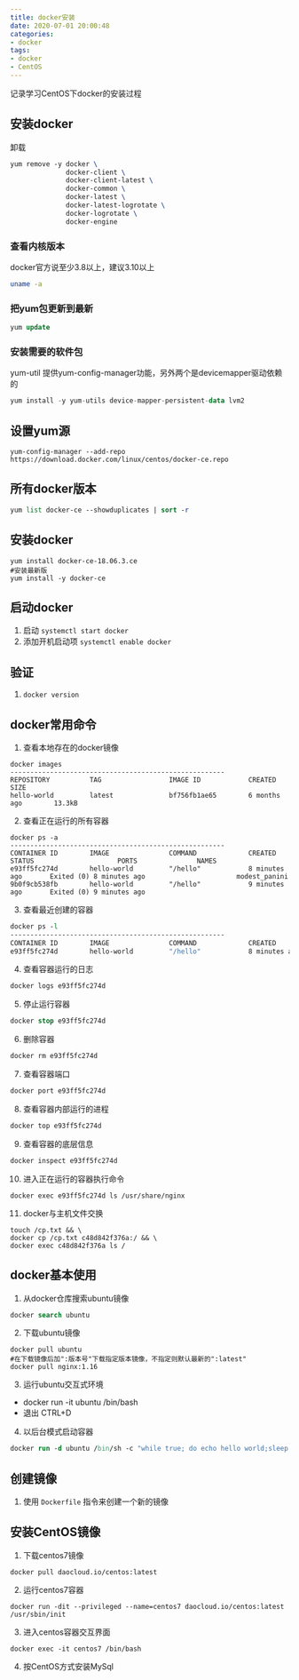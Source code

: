 ```yaml
---
title: docker安装
date: 2020-07-01 20:00:48
categories: 
- docker
tags:
- docker
- CentOS
---
```


记录学习CentOS下docker的安装过程
<!-- more -->

## 安装docker
卸载

``` tex
yum remove -y docker \
              docker-client \
              docker-client-latest \
              docker-common \
              docker-latest \
              docker-latest-logrotate \
              docker-logrotate \
              docker-engine
```

### 查看内核版本 
docker官方说至少3.8以上，建议3.10以上
``` bash
uname -a
```

### 把yum包更新到最新 
``` sql
yum update
```

### 安装需要的软件包
yum-util 提供yum-config-manager功能，另外两个是devicemapper驱动依赖的
``` sql
yum install -y yum-utils device-mapper-persistent-data lvm2
```

## 设置yum源
``` vim
yum-config-manager --add-repo https://download.docker.com/linux/centos/docker-ce.repo
```

## 所有docker版本
``` stata
yum list docker-ce --showduplicates | sort -r
```

## 安装docker
``` vim
yum install docker-ce-18.06.3.ce
#安装最新版
yum install -y docker-ce  
```

## 启动docker
1. 启动 `systemctl start docker`
2. 添加开机启动项 `systemctl enable docker`

## 验证 
1. `docker version`

## docker常用命令
1. 查看本地存在的docker镜像 
``` nginx
docker images
------------------------------------------------------
REPOSITORY          TAG                 IMAGE ID            CREATED             SIZE
hello-world         latest              bf756fb1ae65        6 months ago        13.3kB

```
2. 查看正在运行的所有容器
``` vim
docker ps -a
------------------------------------------------------
CONTAINER ID        IMAGE               COMMAND             CREATED             STATUS                     PORTS               NAMES
e93ff5fc274d        hello-world         "/hello"            8 minutes ago       Exited (0) 8 minutes ago                       modest_panini
9b0f9cb538fb        hello-world         "/hello"            9 minutes ago       Exited (0) 9 minutes ago  
```
3. 查看最近创建的容器
``` stata
docker ps -l
------------------------------------------------------
CONTAINER ID        IMAGE               COMMAND             CREATED             STATUS                     PORTS               NAMES
e93ff5fc274d        hello-world         "/hello"            8 minutes ago       Exited (0) 8 minutes ago  
```
4. 查看容器运行的日志
``` bash
docker logs e93ff5fc274d  
```
5. 停止运行容器
``` sql
docker stop e93ff5fc274d  
```
6. 删除容器
``` stata
docker rm e93ff5fc274d  
```
7. 查看容器端口
``` bash
docker port e93ff5fc274d  
```
8. 查看容器内部运行的进程
``` scss
docker top e93ff5fc274d 
```
9. 查看容器的底层信息
``` gradle
docker inspect e93ff5fc274d 
```
10. 进入正在运行的容器执行命令
``` mel
docker exec e93ff5fc274d ls /usr/share/nginx
```
11. docker与主机文件交换
``` vim
touch /cp.txt && \
docker cp /cp.txt c48d842f376a:/ && \
docker exec c48d842f376a ls /
```



 


## docker基本使用
1. 从docker仓库搜索ubuntu镜像
``` stata
docker search ubuntu
```
2. 下载ubuntu镜像
``` nginx
docker pull ubuntu
#在下载镜像后加":版本号"下载指定版本镜像，不指定则默认最新的":latest"
docker pull nginx:1.16
```
3. 运行ubuntu交互式环境
- docker run -it ubuntu /bin/bash
- 退出 CTRL+D
4. 以后台模式启动容器
``` stata
docker run -d ubuntu /bin/sh -c "while true; do echo hello world;sleep 1; done"
```

## 创建镜像
1. 使用 `Dockerfile` 指令来创建一个新的镜像

## 安装CentOS镜像
1. 下载centos7镜像
``` profile
docker pull daocloud.io/centos:latest
```
2. 运行centos7容器
``` brainfuck
docker run -dit --privileged --name=centos7 daocloud.io/centos:latest /usr/sbin/init
```
3. 进入centos容器交互界面
``` mel
docker exec -it centos7 /bin/bash
```
4. 按CentOS方式安装MySql









